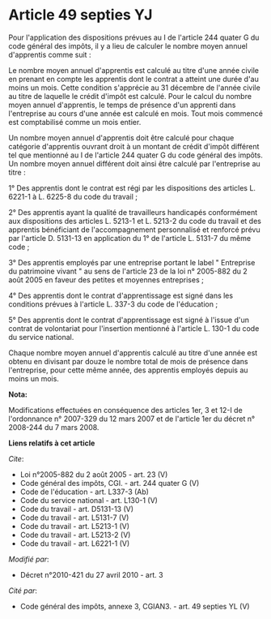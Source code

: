 # Article 49 septies YJ

Pour l'application des dispositions prévues au I de l'article 244 quater G du code général des impôts, il y a lieu de
calculer le nombre moyen annuel d'apprentis comme suit : 

Le nombre moyen annuel d'apprentis est calculé au titre d'une année civile en prenant en compte les apprentis dont le contrat
a atteint une durée d'au moins un mois. Cette condition s'apprécie au 31 décembre de l'année civile au titre de laquelle le
crédit d'impôt est calculé. Pour le calcul du nombre moyen annuel d'apprentis, le temps de présence d'un apprenti dans
l'entreprise au cours d'une année est calculé en mois. Tout mois commencé est comptabilisé comme un mois entier. 

Un nombre moyen annuel d'apprentis doit être calculé pour chaque catégorie d'apprentis ouvrant droit à un montant de crédit
d'impôt différent tel que mentionné au I de l'article 244 quater G du code général des impôts. Un nombre moyen annuel
différent doit ainsi être calculé par l'entreprise au titre : 

1° Des apprentis dont le contrat est régi par les dispositions des articles L. 6221-1 à L. 6225-8 du code du travail ; 

2° Des apprentis ayant la qualité de travailleurs handicapés conformément aux dispositions des articles L. 5213-1 et L.
5213-2 du code du travail et des apprentis bénéficiant de l'accompagnement personnalisé et renforcé prévu par l'article D.
5131-13 en application du 1° de l'article L. 5131-7 du même code ; 

3° Des apprentis employés par une entreprise portant le label " Entreprise du patrimoine vivant " au sens de l'article 23 de
la loi n° 2005-882 du 2 août 2005 en faveur des petites et moyennes entreprises ; 

4° Des apprentis dont le contrat d'apprentissage est signé dans les conditions prévues à l'article L. 337-3 du code de
l'éducation ; 

5° Des apprentis dont le contrat d'apprentissage est signé à l'issue d'un contrat de volontariat pour l'insertion mentionné à
l'article L. 130-1 du code du service national. 

Chaque nombre moyen annuel d'apprentis calculé au titre d'une année est obtenu en divisant par douze le nombre total de mois
de présence dans l'entreprise, pour cette même année, des apprentis employés depuis au moins un mois.

**Nota:**

Modifications effectuées en conséquence des articles 1er, 3 et 12-I de l'ordonnance n° 2007-329 du 12 mars 2007 et de
l'article 1er du décret n° 2008-244 du 7 mars 2008.

**Liens relatifs à cet article**

_Cite_:

  - Loi n°2005-882 du 2 août 2005 - art. 23 (V)
  - Code général des impôts, CGI. - art. 244 quater G (V)
  - Code de l'éducation - art. L337-3 (Ab)
  - Code du service national - art. L130-1 (V)
  - Code du travail - art. D5131-13 (V)
  - Code du travail - art. L5131-7 (V)
  - Code du travail - art. L5213-1 (V)
  - Code du travail - art. L5213-2 (V)
  - Code du travail - art. L6221-1 (V)

_Modifié par_:

  - Décret n°2010-421  du 27 avril 2010 - art. 3

_Cité par_:

  - Code général des impôts, annexe 3, CGIAN3. - art. 49 septies YL (V)

